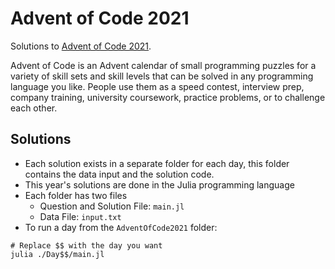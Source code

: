 # Advent of Code 2021
Solutions to [Advent of Code 2021](https://adventofcode.com/2021). 

Advent of Code is an Advent calendar of small programming puzzles for a variety of skill sets and skill levels that can be solved in any programming language you like. People use them as a speed contest, interview prep, company training, university coursework, practice problems, or to challenge each other.

## Solutions
* Each solution exists in a separate folder for each day, this folder contains the data input and the solution code.
* This year's solutions are done in the Julia programming language
* Each folder has two files
  * Question and Solution File: `main.jl`
  * Data File: `input.txt`
* To run a day from the `AdventOfCode2021` folder: 
```
# Replace $$ with the day you want
julia ./Day$$/main.jl
```
